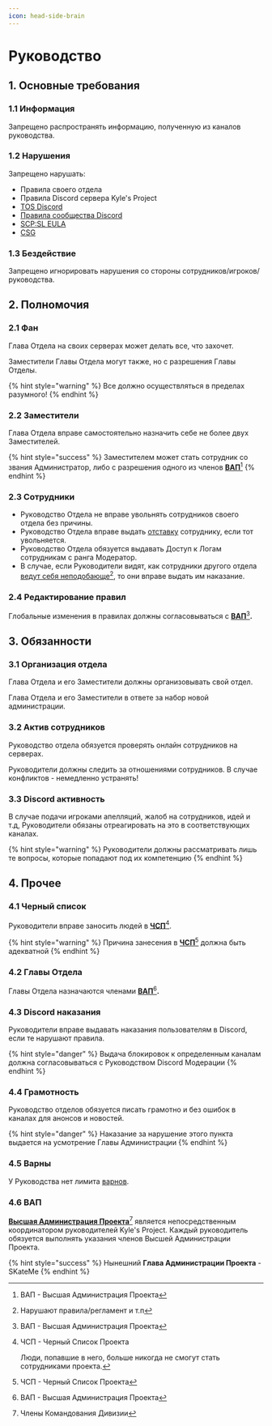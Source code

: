 ```yaml
---
icon: head-side-brain
---
```


# Руководство

## 1. Основные требования

### 1.1 Информация

Запрещено распространять информацию, полученную из каналов руководства.

### 1.2 Нарушения

Запрещено нарушать:

* Правила своего отдела
* Правила Discord сервера Kyle's Project
* [TOS Discord](https://discord.com/terms)
* [Правила сообщества Discord](https://discord.com/guidelines)
* [SCP:SL EULA](https://store.steampowered.com/eula/700330_eula_0)
* [CSG](https://scpslgame.com/CSG.pdf)

### 1.3 Бездействие

Запрещено игнорировать нарушения со стороны сотрудников/игроков/руководства.

## 2. Полномочия

### 2.1 Фан

Глава Отдела на своих серверах может делать все, что захочет.

Заместители Главы Отдела могут также, но с разрешения Главы Отделы.

{% hint style="warning" %}
Все должно осуществляться в пределах разумного!
{% endhint %}

### 2.2 Заместители

Глава Отдела вправе самостоятельно назначить себе не более двух Заместителей.

{% hint style="success" %}
Заместителем может стать сотрудник со звания Администратор, либо с разрешения одного из членов [**ВАП**](#user-content-fn-1)[^1]
{% endhint %}

### 2.3 Сотрудники

* Руководство Отдела не вправе увольнять сотрудников своего отдела без причины.
* Руководство Отдела вправе выдать [отставку](general.md#otstavka) сотруднику, если тот увольняется.
* Руководство Отдела обязуется выдавать Доступ к Логам сотрудникам с ранга Модератор.
* В случае, если Руководители видят, как сотрудники другого отдела [ведут себя неподобающе](#user-content-fn-2)[^2], то они вправе выдать им наказание.

### 2.4 Редактирование правил

Глобальные изменения в правилах должны согласовываться с [**ВАП**](#user-content-fn-1)[^1]**.**

## 3. Обязанности

### 3.1 Организация отдела

Глава Отдела и его Заместители должны организовывать свой отдел.

Глава Отдела и его Заместители в ответе за набор новой администрации.

### 3.2 Актив сотрудников

Руководство отдела обязуется проверять онлайн сотрудников на серверах.

Руководители должны следить за отношениями сотрудников. В случае конфликтов - немедленно устранять!

### 3.3 Discord активность

В случае подачи игроками апелляций, жалоб на сотрудников, идей и т.д, Руководители обязаны отреагировать на это в соответствующих каналах.

{% hint style="warning" %}
Руководители должны рассматривать лишь те вопросы, которые попадают под их компетенцию
{% endhint %}

## 4. Прочее

### 4.1 Черный список

Руководители вправе заносить людей в [**ЧСП**](#user-content-fn-3)[^3].

{% hint style="warning" %}
Причина занесения в [**ЧСП**](#user-content-fn-4)[^4] должна быть адекватной
{% endhint %}

### 4.2 Главы Отдела

Главы Отдела назначаются членами [**ВАП**](#user-content-fn-1)[^1]**.**

### 4.3 Discord наказания

Руководители вправе выдавать наказания пользователям в Discord, если те нарушают правила.

{% hint style="danger" %}
Выдача блокировок к определенным каналам должна согласовываться с Руководством Discord Модерации
{% endhint %}

### 4.4 Грамотность

Руководство отделов обязуется писать грамотно и без ошибок в каналах для анонсов и новостей.

{% hint style="danger" %}
Наказание за нарушение этого пункта выдается на усмотрение Главы Администрации
{% endhint %}

### 4.5 Варны

У Руководства нет лимита [варнов](general.md#varn).

### 4.6 ВАП

[**Высшая Администрация Проекта**](#user-content-fn-5)[^5] является непосредственным координатором руководителей Kyle's Project. Каждый руководитель обязуется выполнять указания членов Высшей Администрации Проекта.

{% hint style="success" %}
Нынешний **Глава Администрации Проекта** - SKateMe
{% endhint %}

[^1]: ВАП - Высшая Администрация Проекта

[^2]: Нарушают правила/регламент и т.п

[^3]: ЧСП - Черный Список Проекта

    Люди, попавшие в него, больше никогда не смогут стать сотрудниками проекта.

[^4]: ЧСП - Черный Список Проекта

[^5]: Члены Командования Дивизии
